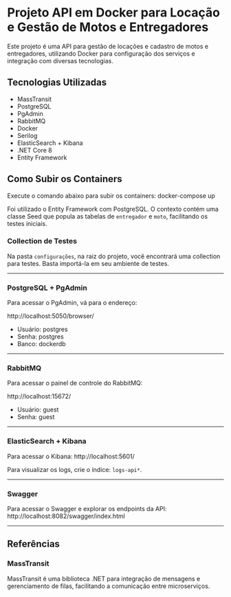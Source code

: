 # Projeto API em Docker para Locação e Gestão de Motos e Entregadores

Este projeto é uma API para gestão de locações e cadastro de motos e entregadores, utilizando Docker para configuração dos serviços e integração com diversas tecnologias.

## Tecnologias Utilizadas

- MassTransit
- PostgreSQL
- PgAdmin
- RabbitMQ
- Docker
- Serilog
- ElasticSearch + Kibana
- .NET Core 8
- Entity Framework

## Como Subir os Containers

Execute o comando abaixo para subir os containers:
docker-compose up


Foi utilizado o Entity Framework com PostgreSQL. O contexto contém uma classe Seed que popula as tabelas de `entregador` e `moto`, facilitando os testes iniciais.

### Collection de Testes
Na pasta `configurações`, na raiz do projeto, você encontrará uma collection para testes. Basta importá-la em seu ambiente de testes.

---

### PostgreSQL + PgAdmin

Para acessar o PgAdmin, vá para o endereço:

http://localhost:5050/browser/



- Usuário: postgres
- Senha: postgres
- Banco: dockerdb

---

### RabbitMQ

Para acessar o painel de controle do RabbitMQ:

http://localhost:15672/


- Usuário: guest
- Senha: guest

---

### ElasticSearch + Kibana

Para acessar o Kibana:
http://localhost:5601/


Para visualizar os logs, crie o índice: `logs-api*`.

---

### Swagger

Para acessar o Swagger e explorar os endpoints da API:
http://localhost:8082/swagger/index.html


---

## Referências

### MassTransit

MassTransit é uma biblioteca .NET para integração de mensagens e gerenciamento de filas, facilitando a comunicação entre microserviços.





